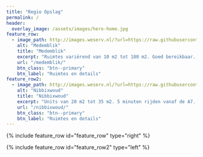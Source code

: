 ```yaml
---
title: "Regio Opslag"
permalink: /
header:
  overlay_image: /assets/images/hero-home.jpg
feature_row:
  - image_path: http://images.weserv.nl/?url=https://raw.githubusercontent.com/barthaakman/barthaakman.github.io/master/assets/images/werkruimtes/werkruimte1.jpg&w=350&h=250&output=jpg&q=50&t=square
    alt: "Medemblik"
    title: "Medemblik"
    excerpt: "Ruimtes variërend van 10 m2 tot 180 m2. Goed bereikbaar. 24/7 cameratoezicht."
    url: "/medemblik/"
    btn_class: "btn--primary"
    btn_label: "Ruimtes en details"
feature_row2:
  - image_path: http://images.weserv.nl/?url=https://raw.githubusercontent.com/barthaakman/barthaakman.github.io/master/assets/images/nibbik-cta-home.jpg&w=350&h=250&output=jpg&q=50&t=square
    alt: "Nibbixwoud"
    title: "Nibbixwoud"
    excerpt: "Units van 20 m2 tot 35 m2. 5 minuten rijden vanaf de A7. 24/7 cameratoezicht."
    url: "/nibbixwoud/"
    btn_class: "btn--primary"
    btn_label: "Ruimtes en details"
---
```


{% include feature_row id="feature_row" type="right" %}

{% include feature_row id="feature_row2" type="left" %}
